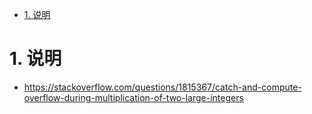 



<!-- TOC -->

- [1. 说明](#1-说明)

<!-- /TOC -->

# 1. 说明

* https://stackoverflow.com/questions/1815367/catch-and-compute-overflow-during-multiplication-of-two-large-integers
